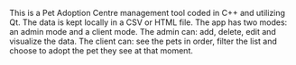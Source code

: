 This is a Pet Adoption Centre management tool coded in C++ and utilizing Qt. The data is kept locally in a CSV or HTML file.
The app has two modes: an admin mode and a client mode.
The admin can: add, delete, edit and visualize the data. The client can: see the pets in order, filter the list and choose to adopt the pet they see at that moment.
